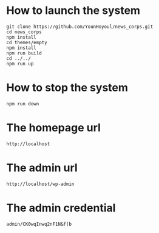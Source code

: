 # How to launch the system
```
git clone https://github.com/YounHoyoul/news_corps.git
cd news_corps
npm install
cd themes/empty
npm install
npm run build
cd ../../
npm run up
```
# How to stop the system
```
npm run down
```
# The homepage url
```
http://localhost
```
# The admin url
```
http://localhost/wp-admin
```
# The admin credential
```
admin/CK0wqInwq2nF1N&f(b
```